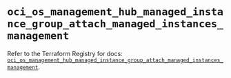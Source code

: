 # `oci_os_management_hub_managed_instance_group_attach_managed_instances_management`

Refer to the Terraform Registry for docs: [`oci_os_management_hub_managed_instance_group_attach_managed_instances_management`](https://registry.terraform.io/providers/hashicorp/oci/7.19.0/docs/resources/os_management_hub_managed_instance_group_attach_managed_instances_management).

